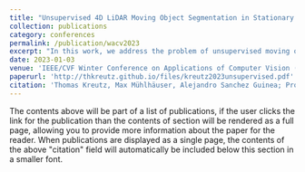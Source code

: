 ```yaml
---
title: "Unsupervised 4D LiDAR Moving Object Segmentation in Stationary Settings With Multivariate Occupancy Time Series"
collection: publications
category: conferences
permalink: /publication/wacv2023
excerpt: "In this work, we address the problem of unsupervised moving object segmentation (MOS) in 4D LiDAR data recorded from a stationary sensor, where no ground truth annotations are involved. Deep learning-based state-of-the-art methods for LiDAR MOS strongly depend on annotated ground truth data, which is expensive to obtain and scarce in existence. To close this gap in the stationary setting, we propose a novel 4D LiDAR representation based on multivariate time series that relaxes the problem of unsupervised MOS to a time series clustering problem. More specifically, we propose modeling the change in occupancy of a voxel by a multivariate occupancy time series (MOTS), which captures spatio-temporal occupancy changes on the voxel level and its surrounding neighborhood. To perform unsupervised MOS, we train a neural network in a self-supervised manner to encode MOTS into voxel-level feature representations, which can be partitioned by a clustering algorithm into moving or stationary. Experiments on stationary scenes from the Raw KITTI dataset show that our fully unsupervised approach achieves performance that is comparable to that of supervised state-of-the-art approaches."
date: 2023-01-03
venue: 'IEEE/CVF Winter Conference on Applications of Computer Vision (WACV), 2023'
paperurl: 'http://thkreutz.github.io/files/kreutz2023unsupervised.pdf'
citation: 'Thomas Kreutz, Max Mühlhäuser, Alejandro Sanchez Guinea; Proceedings of the IEEE/CVF Winter Conference on Applications of Computer Vision (WACV), 2023, pp. 1644-1653'
---
```


The contents above will be part of a list of publications, if the user clicks the link for the publication than the contents of section will be rendered as a full page, allowing you to provide more information about the paper for the reader. When publications are displayed as a single page, the contents of the above "citation" field will automatically be included below this section in a smaller font.
